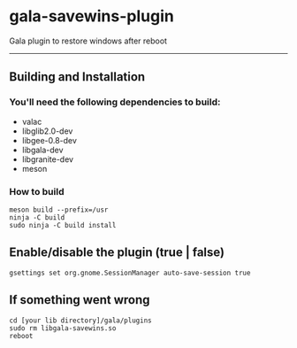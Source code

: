 # gala-savewins-plugin
Gala plugin to restore windows after reboot

<!-- <p align="left">
    <a href="https://paypal.me/Dirli85">
        <img src="https://img.shields.io/badge/Donate-PayPal-green.svg">
    </a>
</p> -->

----

## Building and Installation

### You'll need the following dependencies to build:
* valac
* libglib2.0-dev
* libgee-0.8-dev
* libgala-dev
* libgranite-dev
* meson

### How to build
    meson build --prefix=/usr
    ninja -C build
    sudo ninja -C build install

## Enable/disable the plugin (true | false)
    gsettings set org.gnome.SessionManager auto-save-session true

## If something went wrong
    cd [your lib directory]/gala/plugins
    sudo rm libgala-savewins.so
    reboot
